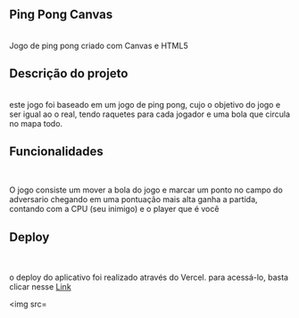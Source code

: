 ## Ping Pong Canvas ##
<br>
 Jogo de ping pong criado com Canvas e HTML5

## Descrição do projeto ##
<br>
este jogo foi baseado em um jogo de ping pong, cujo o objetivo do jogo e ser igual ao o real, tendo raquetes para cada jogador e uma bola que circula no mapa todo.

## Funcionalidades ##
<br>
<P>O jogo consiste um mover a bola do jogo e marcar um ponto no campo do adversario chegando em uma pontuação mais alta ganha a partida, contando com a CPU (seu inimigo) e o player que é você</P>

## Deploy ##
<br>
<br>
o deploy do aplicativo foi realizado através do Vercel. para acessá-lo, basta clicar nesse <a href="https://vercel.com/jota774s-projects/jogopingpong/BCVJ69E7J6FiPNLWtUDsYiLVeHSf" target="_blank"> Link </a>

<img src=
